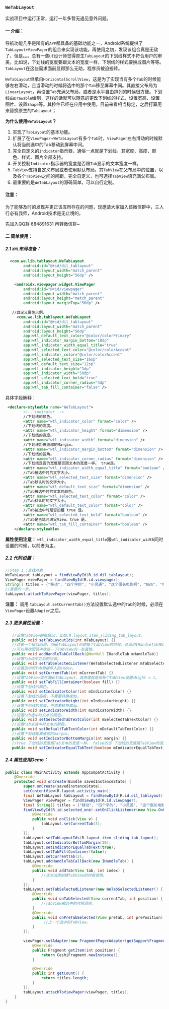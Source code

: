 ### `WeTabLayout`
 实战项目中运行正常，运行一年多暂无遇见意外问题。

#### 一 介绍：

导航功能几乎是所有的`APP`都具备的基础功能之一，Android系统提供了`TabLayout+ViewPager`的组合来实现该功能。再使用之初，发现该组合真是无敌了，但是。。。总有一些`UI`设计师觉得原生`TabLayout`的下划线样式不符合用户的审美，比如说，下划线的宽度要跟文本的宽度一样，下划线的样式要换成图片等等。`TabLayout`在这些需求面前显得那么无助，程序员被迫搬砖。

`WeTabLayout`继承自`HorizontalScrollView`，这是为了实现当有多个`Tab`的时候能够左右滑动，且当滑动的时候将选中的那个`Tab`移至屏幕中间。其直接父布局为`LinearLayout`，再设置`Tab`充满父布局，或者是水平自由排列的时候很方便。下划线由`Drawable`绘制，这样的话就可以随意的更改下划线的样式，设置宽高、设置图片、设置`Shape`等。其控件已经在应用中使用，目前来看相当稳定，之后打算用来替换原生的`TabLayout`；

**为什么使用`WeTabLayout`？** 

1. 实现了`TabLayout`的基本功能。
2. 扩展了在`ViewPager`+`WeTabLayout`有多个`Tab`时，`ViewPager`左右滑动的时候默认将当前选中的Tab移动到屏幕中间。
3. 完全自定义的`Indicator`指示器，通俗一点就是下划线。其宽度、高度、颜色、样式、图片全部支持。
4. 开关控制`Indicator`指示器的宽度是否跟`Tab`显示的文本宽度一样。
5. `TabView`支持自定义布局或者使用默认布局。其`TabView`在父布局中的位置，以及各个`TabView`之间的间距，完全自定义，也可选择`TabView`填充满父布局。
6. 最重要的是`WeTabLayout`的源码简单，可以自行定制。
#### 注意：
为了能够及时的发现并更正该库所存在的问题，现邀请大家加入该微信群中，三人行必有我师，Android技术是无止境的。

先加入QQ群 684891631 再转微信群~

#### 二 简单使用：

##### 2.1 `XML`布局准备：

```xml
  <com.we.lib.tablayout.WeTabLayout
        android:id="@+id/dil_tablayout"
        android:layout_width="match_parent"
        android:layout_height="56dp" />

    <androidx.viewpager.widget.ViewPager
        android:id="@+id/viewpager"
        android:layout_width="match_parent"
        android:layout_height="match_parent"
        android:layout_marginTop="56dp" />
    
   //自定义属性示例。
     <com.we.lib.tablayout.WeTabLayout
        android:id="@+id/dil_tablayout"
        android:layout_width="match_parent"
        android:layout_height="56dp"
        app:wtl_default_text_color="@color/colorPrimary"
        app:wtl_indicator_margin_bottom="10dp"
        app:wtl_indicator_width_equal_title="true"
        app:wtl_selected_text_color="@color/colorAccent"
        app:wtl_indicator_color="@color/colorAccent"
        app:wtl_selected_text_size="16sp"
        app:wtl_default_text_size="12sp"
        app:wtl_indicator_height="1dp"
        app:wtl_indicator_width="50dp"
        app:wtl_selected_text_bold="true"
        app:wtl_indicator_corner_radius="4dp"
        app:wtl_tab_fill_container="false" />   
```

具体字段解释：

```xml
 <declare-styleable name="WeTabLayout">
        <!-- indicator -->
        //下划线的颜色。
        <attr name="wtl_indicator_color" format="color" />
        //下划线的高度。
        <attr name="wtl_indicator_height" format="dimension" />
        //下划线的宽度。
        <attr name="wtl_indicator_width" format="dimension" />
        //下划线距离底部的Margin。
        <attr name="wtl_indicator_margin_bottom" format="dimension" />
        //下划线的圆角。
        <attr name="wtl_indicator_corner_radius" format="dimension" />
        //下划线是否的宽度是否跟文本的宽度一样。 true是。
        <attr name="wtl_indicator_width_equal_title" format="boolean" />
        //Tab被选中时的文字大小。
        <attr name="wtl_selected_text_size" format="dimension" />
        //Tab默认时的文字大小。
        <attr name="wtl_default_text_size" format="dimension" />
        //Tab被选中时的文本的颜色。
        <attr name="wtl_selected_text_color" format="color" />
        //Tab默认时的文字大小。
        <attr name="wtl_default_text_color" format="color" />
        //Tab被选中时是否加粗 true 是。
        <attr name="wtl_selected_text_bold" format="boolean" />
        //Tab是否填充满父View，true 是。
        <attr name="wtl_tab_fill_container" format="boolean" />
    </declare-styleable>
```

**属性使用注意：** `wtl_indicator_width_equal_title`跟`wtl_indicator_width`同时设置的时候，以前者为主。

##### 2.2 代码设置：

```java
//Step 1 :查找对象
WeTabLayout tabLayout = findViewById(R.id.dil_tablayout);
ViewPager viewPager = findViewById(R.id.viewpager);
String[] titles = {"移动", "四个字的", "小灵通", "这个很长电影啊", "NBA", "电影", "小知识", "篮球"};
//重要的一步。
tabLayout.attachToViewPager(viewPager, titles);
```

**注意：** 调用 `tabLayout.setCurrentTab()`方法设置默认选中的`Tab`的时候，必须在`ViewPager`设置`Adapter`之后。

##### 2.3 更多属性设置：

```java
   //设置tabView的布局id，比如:R.layout.item_sliding_tab_layout. 
   public void setTabLayoutIds(int mTabLayout) {}
   //这是一个接口回调，当WeTabLayout创建每个TabView的时候，会调用IHandleTab接口的方法。
   //可以再改回调中改变一下TabView的一些属性。
   public void addHandleTabCallBack(@NonNull IHandleTab mHandleTab)}
   //设置Tab选中之后的回调。
   public void setTabSelectedListener(WeTabSelectedListener mTabSelectedListener) {}
   //设置选中的Tab根据传入的index。
   public void setCurrentTab(int mCurrentTab) {}
   //设置TabView填充满WeTabLayout。其原理就是给每个TabView设置whight = 1。
   public void setTabFillContainer(boolean fill) {}
   //设置下划线的颜色。
   public void setIndicatorColor(int mIndicatorColor) {}
   //设置下划线的高度，不需要转换成dp。
   public void setIndicatorHeight(int mIndicatorHeight) {}
   //设置下划线的宽度，不需要转换成dp。
   public void setIndicatorWidth(int mIndicatorWidth) {}
   //设置tab选中时文本的颜色。
   public void setSelectedTabTextColor(int mSelectedTabTextColor) {}
   //设置tab未选中时文本的颜色。
   public void setDefaultTabTextColor(int mDefaultTabTextColor) {}
   //设置下划线距离底部的margin。
   public void setIndicatorBottomMargin(int margin) {}
   //true 下划线的宽度跟Tab文本的宽度一样。 false的话 下划线的宽度跟TabView的宽度一样。
   public void setIndicatorEqualTabText(boolean mIndicatorEqualTabText) {}
```

##### 2.4 属性应用Demo：

```java
public class MainActivity extends AppCompatActivity {
    @Override
    protected void onCreate(Bundle savedInstanceState) {
        super.onCreate(savedInstanceState);
        setContentView(R.layout.activity_main);
        final WeTabLayout tabLayout = findViewById(R.id.dil_tablayout);
        ViewPager viewPager = findViewById(R.id.viewpager);
        final String[] titles = {"移动", "四个字的", "小灵通", "这个很长电影啊", "NBA", "电影", "小知识", "篮球"};
        findViewById(R.id.selected_one).setOnClickListener(new View.OnClickListener() {
            @Override
            public void onClick(View v) {
                tabLayout.setCurrentTab(3);
            }
        });
        tabLayout.setTabLayoutIds(R.layout.item_sliding_tab_layout);
        tabLayout.setIndicatorBottomMargin(10);
        tabLayout.setIndicatorEqualTabText(true);
        tabLayout.setTabFillContainer(false);
        tabLayout.setCurrentTab(2);
        tabLayout.addHandleTabCallBack(new IHandleTab() {
            @Override
            public void addTab(View tab, int index) {
                //该方法再创建TabView的时候调用。
            }
        });
        tabLayout.setTabSelectedListener(new WeTabSelectedListener() {
            @Override
            public void onTabSelected(View currentTab, int position) {
                //TabView被选中的时候调用。
            }
            @Override
            public void onPreTabSelected(View preTab, int prePosition) {
                 //上一个选中的TabView。
            }
        });
    
        viewPager.setAdapter(new FragmentPagerAdapter(getSupportFragmentManager()) {
            @Override
            public Fragment getItem(int position) {
                return CeshiFragment.newInstance();
            }

            @Override
            public int getCount() {
                return titles.length;
            }
        });
        tabLayout.attachToViewPager(viewPager, titles);
    }
}
```



